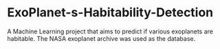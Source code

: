 # ExoPlanet-s-Habitability-Detection

A Machine Learning project that aims to predict if various exoplanets are habitable. The NASA exoplanet archive was used as the database.
